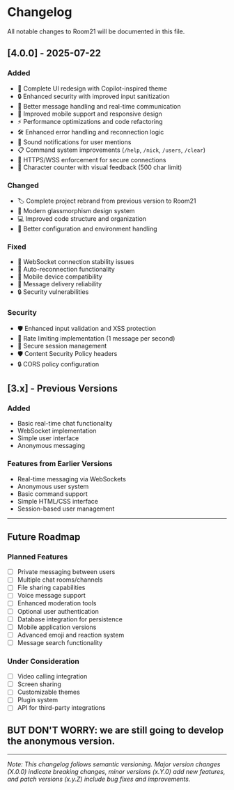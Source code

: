 # Changelog

All notable changes to Room21 will be documented in this file.

## [4.0.0] - 2025-07-22

### Added
- 🎨 Complete UI redesign with Copilot-inspired theme
- 🔒 Enhanced security with improved input sanitization
- 💬 Better message handling and real-time communication
- 📱 Improved mobile support and responsive design
- ⚡ Performance optimizations and code refactoring
- 🛠 Enhanced error handling and reconnection logic
- 🎵 Sound notifications for user mentions
- 📋 Command system improvements (`/help`, `/nick`, `/users`, `/clear`)
- 🔐 HTTPS/WSS enforcement for secure connections
- 📝 Character counter with visual feedback (500 char limit)

### Changed
- 🏷 Complete project rebrand from previous version to Room21
- 🎨 Modern glassmorphism design system
- 💻 Improved code structure and organization
- 🔧 Better configuration and environment handling

### Fixed
- 🐛 WebSocket connection stability issues
- 🔄 Auto-reconnection functionality
- 📱 Mobile device compatibility
- 🎯 Message delivery reliability
- 🔒 Security vulnerabilities

### Security
- 🛡 Enhanced input validation and XSS protection
- 🚫 Rate limiting implementation (1 message per second)
- 🔐 Secure session management
- 🛡 Content Security Policy headers
- 🔒 CORS policy configuration

## [3.x] - Previous Versions

### Added
- Basic real-time chat functionality
- WebSocket implementation
- Simple user interface
- Anonymous messaging

### Features from Earlier Versions
- Real-time messaging via WebSockets
- Anonymous user system
- Basic command support
- Simple HTML/CSS interface
- Session-based user management

---

## Future Roadmap

### Planned Features
- [ ] Private messaging between users
- [ ] Multiple chat rooms/channels
- [ ] File sharing capabilities
- [ ] Voice message support
- [ ] Enhanced moderation tools
- [ ] Optional user authentication
- [ ] Database integration for persistence
- [ ] Mobile application versions
- [ ] Advanced emoji and reaction system
- [ ] Message search functionality

### Under Consideration
- [ ] Video calling integration
- [ ] Screen sharing
- [ ] Customizable themes
- [ ] Plugin system
- [ ] API for third-party integrations

## BUT DON'T WORRY: we are still going to develop the anonymous version.
---

*Note: This changelog follows semantic versioning. Major version changes (X.0.0) indicate breaking changes, minor versions (x.Y.0) add new features, and patch versions (x.y.Z) include bug fixes and improvements.*

